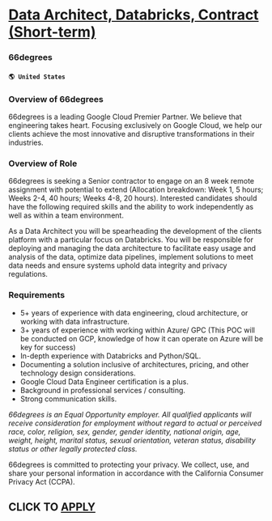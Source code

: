 # [Data Architect, Databricks, Contract (Short-term)](https://www.remotewlb.com/apply/data-architect-databricks-contract-short-term)  
### 66degrees  
#### `🌎 United States`  

### Overview of 66degrees

66degrees is a leading Google Cloud Premier Partner. We believe that engineering takes heart. Focusing exclusively on Google Cloud, we help our clients achieve the most innovative and disruptive transformations in their industries.

### Overview of Role

66degrees is seeking a Senior contractor to engage on an 8 week remote assignment with potential to extend (Allocation breakdown: Week 1, 5 hours; Weeks 2-4, 40 hours; Weeks 4-8, 20 hours). Interested candidates should have the following required skills and the ability to work independently as well as within a team environment.

As a Data Architect you will be spearheading the development of the clients platform with a particular focus on Databricks. You will be responsible for deploying and managing the data architecture to facilitate easy usage and analysis of the data, optimize data pipelines, implement solutions to meet data needs and ensure systems uphold data integrity and privacy regulations.

### Requirements

  * 5+ years of experience with data engineering, cloud architecture, or working with data infrastructure.
  * 3+ years of experience with working within Azure/ GPC (This POC will be conducted on GCP, knowledge of how it can operate on Azure will be key for success)
  * In-depth experience with Databricks and Python/SQL.
  * Documenting a solution inclusive of architectures, pricing, and other technology design considerations.
  * Google Cloud Data Engineer certification is a plus. 
  * Background in professional services / consulting.
  * Strong communication skills.

 _66degrees is an Equal Opportunity employer. All qualified applicants will receive consideration for employment without regard to actual or perceived race, color, religion, sex, gender, gender identity, national origin, age, weight, height, marital status, sexual orientation, veteran status, disability status or other legally protected class._

66degrees is committed to protecting your privacy. We collect, use, and share your personal information in accordance with the California Consumer Privacy Act (CCPA).

  
## CLICK TO [APPLY](https://www.remotewlb.com/apply/data-architect-databricks-contract-short-term)

